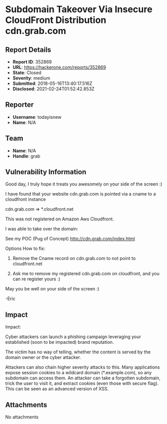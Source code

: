 #  Subdomain Takeover Via Insecure CloudFront Distribution cdn.grab.com

## Report Details
- **Report ID**: 352869
- **URL**: https://hackerone.com/reports/352869
- **State**: Closed
- **Severity**: medium
- **Submitted**: 2018-05-16T13:40:17.516Z
- **Disclosed**: 2021-02-24T01:52:42.853Z

## Reporter
- **Username**: todayisnew
- **Name**: N/A

## Team
- **Name**: N/A
- **Handle**: grab

## Vulnerability Information
Good day, I truly hope it treats you awesomely on your side of the screen :)


I have found that your website cdn.grab.com is pointed via a cname to a cloudfront instance

cdn.grab.com => *.cloudfront.net

This was not registered on Amazon Aws Cloudfront.

I was able to take over the domain:

See my POC (Pug of Concept)
http://cdn.grab.com/index.html



Options How to fix:

1) Remove the Cname record on cdn.grab.com to not point to cloudfront.net

2) Ask me to remove my registered cdn.grab.com on cloudfront, and you can re register yours :)

May you be well on your side of the screen :)

-Eric

## Impact

Impact:

Cyber attackers can launch a phishing campaign leveraging your established (soon to be impacted) brand reputation.

The victim has no way of telling, whether the content is served by the domain owner or the cyber attacker.

Attackers can also chain higher severity attacks to this. Many applications expose session cookies to a wildcard domain (*.example.com),
so any subdomain can access them. An attacker can take a forgotten subdomain, trick the user to visit it, and extract cookies 
(even those with secure flag). This can be seen as an advanced version of XSS.

## Attachments
No attachments
